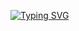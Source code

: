 [![Typing SVG](https://readme-typing-svg.herokuapp.com?color=F7007A&lines=French+Developer;Making+cool+stuff;Name+%3A+natrix)](https://git.io/typing-svg)
